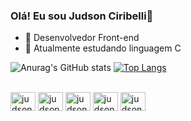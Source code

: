 ### Olá! Eu sou Judson Ciribelli👋

- 🔭 Desenvolvedor Front-end
- 🌱 Atualmente estudando linguagem C

![Anurag's GitHub stats](https://github-readme-stats.vercel.app/api?username=JudsonCiribelli&show_icons=true&theme=tokyonight)
[![Top Langs](https://github-readme-stats.vercel.app/api/top-langs/?JudsonCiribelli&layout=compact)](https://github.com/anuraghazra/github-readme-stats)



<div style="display: inline_block"><br>
  <img align="center" alt="judson-HTML" height="30" width="40" img src="https://cdn.jsdelivr.net/gh/devicons/devicon/icons/html5/html5-original.svg" />
  <img align="center" alt="judson-CSS" height="30" width="40" img src="https://cdn.jsdelivr.net/gh/devicons/devicon/icons/css3/css3-original.svg" />
  <img align="center" alt="judson-JS" height="30" width="40" img src="https://cdn.jsdelivr.net/gh/devicons/devicon/icons/javascript/javascript-original.svg" />
  <img align="center" alt="judson-C" height="30" width="40" img src="https://cdn.jsdelivr.net/gh/devicons/devicon/icons/c/c-original.svg" />
  <img align="center" alt="judson-GIT" height="30" width="40" img src="https://cdn.jsdelivr.net/gh/devicons/devicon/icons/git/git-original.svg" />          
</div>
          

